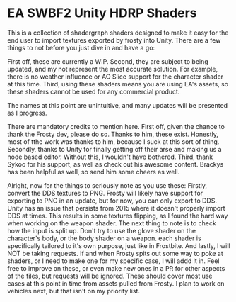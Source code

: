 # EA SWBF2 Unity HDRP Shaders

This is a collection of shadergraph shaders designed to make it easy for the end user to import textures exported by frosty into Unity.
There are a few things to not before you just dive in and have a go:

First off, these are currently a WIP.
Second, they are subject to being updated, and my not represent the most accurate solution. For example, there is no weather influence or AO Slice support for the character shader at this time.
Third, using these shaders means you are using EA's assets, so these shaders cannot be used for any commercial product.

The names at this point are unintuitive, and many updates will be presented as I progress.

There are mandatory credits to mention here. First off, given the chance to thank the Frosty dev, please do so. Thanks to him, these exist. Honestly, most of tthe work was thanks to him, because I suck at this sort of thing.
Secondly, thanks to Unity for finally getting off their arse and making us a node based editor. Without this, I wouldn't have bothered.
Third, thank Sykoo for his support, as well as check out his awesome content. Brackys has been helpful as well, so send him some cheers as well.

Alright, now for the things to seriously note as you use these:
Firstly, convert the DDS textures to PNG. Frosty will likely have support for exporting to PNG in an update, but for now, you can only export to DDS.
Unity has an issue that persists from 2015 where it doesn't properly import DDS at times. This results in some textures flipping, as I found the hard way when working on the weapon shader.
The next thing to note is to check how the input is split up. Don't try to use the glove shader on the character's body, or the body shader on a weapon. each shader is specifically tailored to it's own purpose, just like in Frostbite.
And lastly, I will NOT be taking requests. If and when Frosty spits out some way to poke at shaders, or I need to make one for my specific case, I will addd it in. Feel free to improve on these, or even make new ones in a PR for other aspects of the files, but requests will be ignored. These should cover most use cases at this point in time from assets pulled from Frosty. I plan to work on vehicles next, but that isn't on my priority list.
